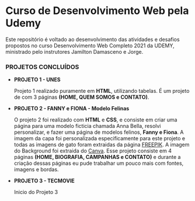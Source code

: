 # Curso de Desenvolvimento Web pela Udemy
Este repositório é voltado ao desenvolvimento das atividades e desafios propostos no curso Desenvolvimento Web Completo 2021 da UDEMY, ministrado pelo instrutores Jamilton Damasceno e Jorge.

### PROJETOS CONCLUÍDOS
- **PROJETO 1 - UNES**
    
    Projeto 1 realizado puramente em **HTML**, utilizando tabelas. É um projeto de com 3 páginas **(HOME, QUEM SOMOS e CONTATO)**.

- **PROJETO 2 - FANNY e FIONA - Modelo Felinas**

    O projeto 2 foi realizado com **HTML** e **CSS**, e consiste em criar uma página para uma modelo ficticia chamada Anna Bella, resolvi personalizar, e fazer uma página de modelos felinos, **Fanny e Fiona**. A imagem da capa foi personalizada especificamente para este projeto e todas as imagens de gato foram extraidas da página [FREEPIK](https://br.freepik.com/search?format=search&query=cats). A imagem do Background foi extraida do [Canva](https://www.canva.com/). Esse projeto consiste em 4 páginas **(HOME, BIOGRAFIA, CAMPANHAS e CONTATO)** e durante a criação dessas páginas eu pude trabalhar um pouco mais com fontes, imagens e bordas. 

- **PROJETO 3 - TECMOVIE**

    Inicio do Projeto 3
